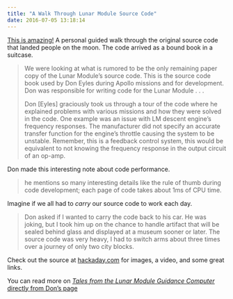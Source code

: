 ```yaml
---
title: "A Walk Through Lunar Module Source Code"
date: 2016-07-05 13:18:14
---
```


[This is amazing!][1] A personal guided walk through the original source code that landed people on the moon. The code arrived as a bound book in a suitcase.

> We were looking at what is rumored to be the only remaining paper copy of the Lunar Module’s source code. This is the source code book used by Don Eyles during Apollo missions and for development. Don was responsible for writing code for the Lunar Module . . .
>
> Don [Eyles] graciously took us through a tour of the code where he explained problems with various missions and how they were solved in the code. One example was an issue with LM descent engine’s frequency responses. The manufacturer did not specify an accurate transfer function for the engine’s throttle causing the system to be unstable. Remember, this is a feedback control system, this would be equivalent to not knowing the frequency response in the output circuit of an op-amp.

Don made this interesting note about code performance. 

> he mentions so many interesting details like the rule of thumb during code development; each page of code takes about 1ms of CPU time.

Imagine if we all had to _carry_ our source code to work each day. 

> Don asked if I wanted to carry the code back to his car. He was joking, but I took him up on the chance to handle artifact that will be sealed behind glass and displayed at a museum sooner or later. The source code was very heavy, I had to switch arms about three times over a journey of only two city blocks.

Check out the source at [hackaday.com][1] for images, a video, and some great links. 

You can read more on [_Tales from the Lunar Module Guidance Computer_ directly from Don’s page][2]

[1]: http://hackaday.com/2016/07/05/don-eyles-walks-us-through-the-lunar-module-source-code/
[2]: http://www.doneyles.com/LM/Tales.html
